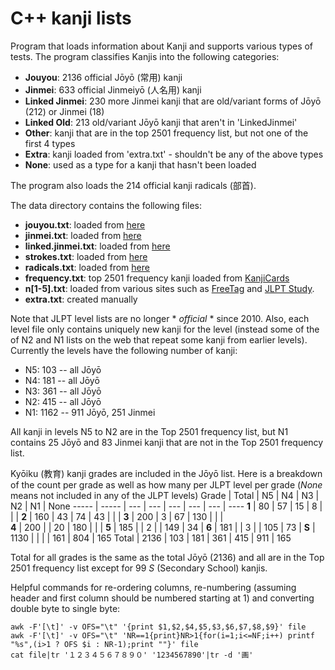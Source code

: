 # C++ kanji lists

Program that loads information about Kanji and supports various types of tests. The program classifies Kanjis into the following categories:
- **Jouyou**: 2136 official Jōyō (常用) kanji
- **Jinmei**: 633 official Jinmeiyō (人名用) kanji
- **Linked Jinmei**: 230 more Jinmei kanji that are old/variant forms of Jōyō (212) or Jinmei (18)
- **Linked Old**: 213 old/variant Jōyō kanji that aren't in 'LinkedJinmei'
- **Other**: kanji that are in the top 2501 frequency list, but not one of the first 4 types
- **Extra**: kanji loaded from 'extra.txt' - shouldn't be any of the above types
- **None**: used as a type for a kanji that hasn't been loaded

The program also loads the 214 official kanji radicals (部首).

The data directory contains the following files:
- **jouyou.txt**: loaded from [here](https://en.wikipedia.org/wiki/List_of_jōyō_kanji)
- **jinmei.txt**: loaded from [here](https://ja.wikipedia.org/wiki/人名用漢字一覧)
- **linked.jinmei.txt**: loaded from [here](https://en.wikipedia.org/wiki/Jinmeiyō_kanji)
- **strokes.txt**: loaded from [here](https://kanji.jitenon.jp/cat/jimmei.html)
- **radicals.txt**: loaded from [here](http://etc.dounokouno.com/bushu-search/bushu-list.html)
- **frequency.txt**: top 2501 frequency kanji loaded from [KanjiCards](https://kanjicards.org/kanji-list-by-freq.html)
- **n[1-5].txt**: loaded from various sites such as [FreeTag](http://freetag.jp/index_jlpt_kanji_list.html) and [JLPT Study](https://jlptstudy.net/N2/).
- **extra.txt**: created manually

Note that JLPT level lists are no longer * *official* * since 2010. Also, each level file only contains uniquely new kanji for the level (instead some of the of N2 and N1 lists on the web that repeat some kanji from earlier levels). Currently the levels have the following number of kanji:
- N5: 103 -- all Jōyō
- N4: 181 -- all Jōyō
- N3: 361 -- all Jōyō
- N2: 415 -- all Jōyō
- N1: 1162 -- 911 Jōyō, 251 Jinmei

All kanji in levels N5 to N2 are in the Top 2501 frequency list, but N1 contains 25 Jōyō and 83 Jinmei kanji that are not in the Top 2501 frequency list.

Kyōiku (教育) kanji grades are included in the Jōyō list. Here is a breakdown of the count per grade as well as how many per JLPT level per grade (*None* means not included in any of the JLPT levels)
Grade | Total | N5  | N4  | N3  | N2  | N1  | None
----- | ----- | --- | --- | --- | --- | --- | ----
**1** | 80    | 57  | 15  | 8   |     |     |
**2** | 160   | 43  | 74  | 43  |     |     |
**3** | 200   | 3   | 67  | 130 |     |     |     
**4** | 200   |     | 20  | 180 |     |     |
**5** | 185   |     | 2   |     | 149 | 34  |
**6** | 181   |     | 3   |     | 105 | 73  |
**S** | 1130  |     |     |     | 161 | 804 | 165
Total | 2136  | 103 | 181 | 361 | 415 | 911 | 165

Total for all grades is the same as the total Jōyō (2136) and all are in the Top 2501 frequency list except for 99 *S* (Secondary School) kanjis.

Helpful commands for re-ordering columns, re-numbering (assuming header and first column should be numbered starting at 1) and converting double byte to single byte:
```
awk -F'[\t]' -v OFS="\t" '{print $1,$2,$4,$5,$3,$6,$7,$8,$9}' file
awk -F'[\t]' -v OFS="\t" 'NR==1{print}NR>1{for(i=1;i<=NF;i++) printf "%s",(i>1 ? OFS $i : NR-1);print ""}' file
cat file|tr '１２３４５６７８９０' '1234567890'|tr -d '画'
```
